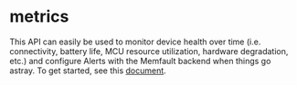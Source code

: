 # metrics

This API can easily be used to monitor device health over time (i.e.
connectivity, battery life, MCU resource utilization, hardware degradation,
etc.) and configure Alerts with the Memfault backend when things go astray. To
get started, see this [document](https://mflt.io/2D8TRLX).
